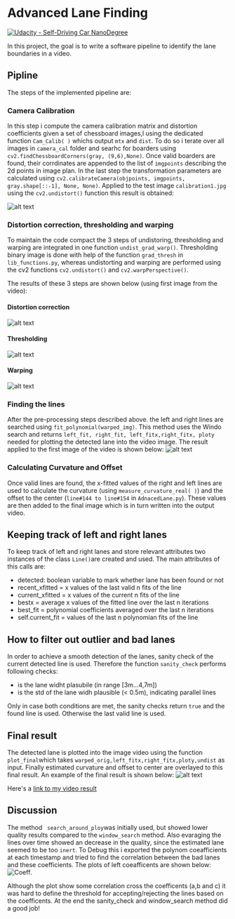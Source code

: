 # Advanced Lane Finding
[![Udacity - Self-Driving Car NanoDegree](https://s3.amazonaws.com/udacity-sdc/github/shield-carnd.svg)](http://www.udacity.com/drive)


In this project, the goal is to write a software pipeline to identify the lane boundaries in a video.

## Pipline
The steps of the implemented pipeline are:
### Camera Calibration
In this step i compute the camera calibration matrix and distortion coefficients given a set of chessboard images,l using the dedicated function `Cam_Calib( )` whichs output `mtx` and `dist`. To do so i terate over all images in `camera_cal` folder and searhc for boarders using `cv2.findChessboardCorners(gray, (9,6),None)`. Once valid boarders are found, their corrdinates are appended to the list of `imgpoints` describing the 2d points in image plan. In the last step the transformation parameters are calculated using `cv2.calibrateCamera(objpoints, imgpoints, gray.shape[::-1], None, None)`.
Applied to the test image `calibration1.jpg` using the `cv2.undistort()` function this result is obtained: 

![alt text](./CamCalib_example.jpg)

### Distortion correction, thresholding and warping

To maintain the code compact the 3 steps of undistoring, thresholding and warping are integrated in one function `undist_grad_warp()`. Thresholding binary image is done  with help of the function `grad_thresh` in `lib_functions.py`, whereas undistorting and warping are performed using the cv2 functions `cv2.undistort()` and `cv2.warpPerspective()`.

The results of these 3 steps are shown below (using first image from the video):
#### Distortion correction
![alt text](./Undist_example.jpg)
#### Thresholding
![alt text](./Threshol.jpg)
#### Warping
![alt text](./Warped.jpeg)

### Finding the lines
After the pre-processing steps described above. the left and right lines are searched using `fit_polynomial(warped_img)`. This method uses the Windo search and returns `left_fit, right_fit, left_fitx,right_fitx, ploty` needed for plotting the detected lane into the video image. The result applied to the first image of the video is shown below:
![alt text](./Lines.jpeg)
### Calculating Curvature and Offset

Once valid lines are found, the x-fitted values of the right and left lines are used to calculate the curvature (using `measure_curvature_real( )`) and the offset to the center (`line#144 to line#154` in `AdnacedLane.py`).
These values are then added to the final image which is in turn written into the output video.

## Keeping track of left and right lanes 

To keep track of left and right lanes and store relevant attributes two instances of the class `Line()`are created and used. The main attributes of this calls are:
* detected: boolean variable to mark whether lane has been found or not  
* recent_xfitted = x values of the last valid n fits of the line
* current_xfitted = x values of the current n fits of the line
* bestx = average x values of the fitted line over the last n iterations 
* best_fit = polynomial coefficients averaged over the last n iterations  
* self.current_fit = values of the last n polynomian fits of the line

## How to filter out outlier and bad lanes

In order to achieve a smooth detection of the lanes, sanity check of the current detected line is used. Therefore the function `sanity_check` performs following checks:
* is the lane widht plasubile (in range [3m...4,7m])
* is the std of the lane widh plausible (< 0.5m), indicating parallel lines

Only in case both conditions are met, the sanity checks return `true` and the found line is used. Otherwise the last valid line is used.

## Final result
The detected lane is plotted into the image video using the function `plot_final`which takes `warped_orig,left_fitx,right_fitx,ploty,undist` as input. Finally  estimated curvature and offset to center are overlayed to this final result.
An example of the final result is shown below:
![alt text](./Output.JPG)

Here's a [link to my video result](./project_video_out.mp4)


## Discussion

The method ` search_around_ploy`was initially used, but showed lower quality results compared to the `window_search` method. Also evaraging the lines over time showed an decrease in the quality, since the estimated lane seemed to be too `inert`. To Debug this i exported the polynom coeafficients at each timestamp and tried to find the correlation between the bad lanes and these coefficients. The plots of left coeafficents are shown below:
![Coeff](./Fit_Coeff.JPG). 

Although the plot show some correlation cross the coefficents (a,b and c) it was hard to define the threshold for accepting/rejecting the lines based on the coefficents. At the end the sanity_check and window_search method did a good job!
